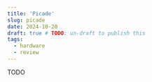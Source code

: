 ```yaml
---
title: 'Picade'
slug: picade
date: 2024-10-20
draft: true # TODO: un-draft to publish this
tags:
  - hardware
  - review
---
```


TODO

<!--more-->
